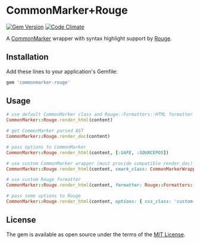 # CommonMarker+Rouge

[![Gem Version](https://badge.fury.io/rb/commonmarker-rouge.svg)](https://badge.fury.io/rb/commonmarker-rouge)
[![Code Climate](https://codeclimate.com/github/sandfoxme/commonmarker-rouge/badges/gpa.svg)](https://codeclimate.com/github/sandfoxme/commonmarker-rouge)

A [CommonMarker](https://rubygems.org/gems/commonmarker) wrapper with
syntax highlight support by [Rouge](https://rubygems.org/gems/rouge).

## Installation

Add these lines to your application's Gemfile:

```ruby
gem 'commonmarker-rouge'
```

## Usage

```ruby
# use default CommonMarker class and Rouge::Formatters::HTML formatter
CommonMarker::Rouge.render_html(content)

# get CommonMarker parsed AST
CommonMarker::Rouge.render_doc(content)

# pass options to CommonMarker
CommonMarker::Rouge.render_html(content, [:SAFE, :SOURCEPOS])

# use custom CommonMarker wrapper (must provide compatible render_doc)
CommonMarker::Rouge.render_html(content, cmark_class: CommonMarkerWrapper)

# use custom Rouge formatter
CommonMarker::Rouge.render_html(content, formatter: Rouge::Formatters::HTMLLinewise)

# pass some options to Rouge
CommonMarker::Rouge.render_html(content, options: { css_class: 'custom-class' })
```

## License

The gem is available as open source under the terms of the [MIT License](http://opensource.org/licenses/MIT).

